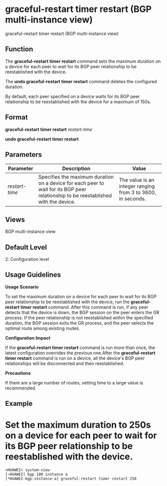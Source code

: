graceful-restart timer restart (BGP multi-instance view)
========================================================

graceful-restart timer restart (BGP multi-instance view)

Function
--------



The **graceful-restart timer restart** command sets the maximum duration on a device for each peer to wait for its BGP peer relationship to be reestablished with the device.

The **undo graceful-restart timer restart** command deletes the configured duration.



By default, each peer specified on a device waits for its BGP peer relationship to be reestablished with the device for a maximum of 150s.


Format
------

**graceful-restart timer restart** *restart-time*

**undo graceful-restart timer restart**


Parameters
----------

| Parameter | Description | Value |
| --- | --- | --- |
| *restart-time* | Specifies the maximum duration on a device for each peer to wait for its BGP peer relationship to be reestablished with the device. | The value is an integer ranging from 3 to 3600, in seconds. |



Views
-----

BGP multi-instance view


Default Level
-------------

2: Configuration level


Usage Guidelines
----------------

**Usage Scenario**



To set the maximum duration on a device for each peer to wait for its BGP peer relationship to be reestablished with the device, run the **graceful-restart timer restart** command. After this command is run, if any peer detects that the device is down, the BGP session on the peer enters the GR process. If the peer relationship is not reestablished within the specified duration, the BGP session exits the GR process, and the peer selects the optimal route among existing routes.



**Configuration Impact**



If the **graceful-restart timer restart** command is run more than once, the latest configuration overrides the previous one.After the **graceful-restart timer restart** command is run on a device, all the device's BGP peer relationships will be disconnected and then reestablished.



**Precautions**



If there are a large number of routes, setting time to a large value is recommended.




Example
-------

# Set the maximum duration to 250s on a device for each peer to wait for its BGP peer relationship to be reestablished with the device.
```
<HUAWEI> system-view
[~HUAWEI] bgp 100 instance a
[*HUAWEI-bgp-instance-a] graceful-restart timer restart 250

```